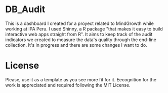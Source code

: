# DB_Audit
This is a dashboard I created for a proyect related to MindGrowth while working at IPA Peru. I used Shinny, a R package "that makes it easy to build interactive web apps straight from R". It aims to keep track of the audit indicators we created to measure the data's quality through the  end-line collection. It's in progress and there are some changes I want to do. 

# License
Please, use it as a template as you see more fit for it. Eecognition for the work is appreciated and required following the MIT License.
